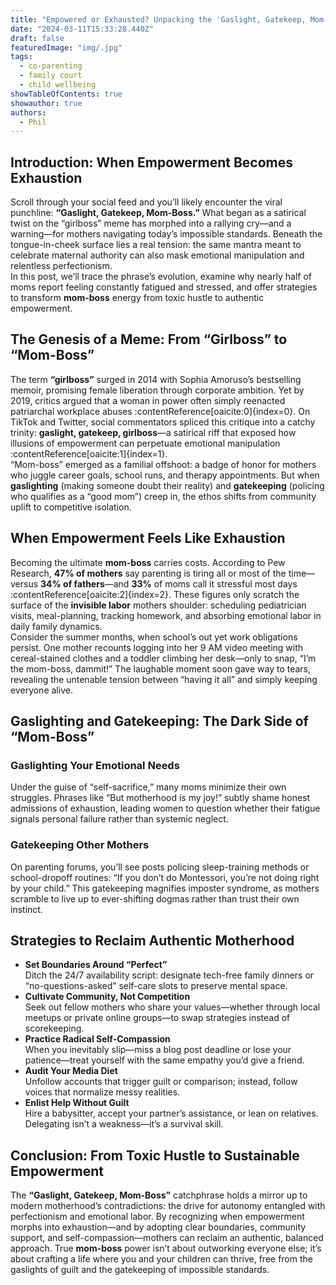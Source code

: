 ```yaml
---
title: "Empowered or Exhausted? Unpacking the 'Gaslight, Gatekeep, Mom-Boss' Mentality in Modern Motherhood"
date: "2024-03-11T15:33:28.440Z"
draft: false
featuredImage: "img/.jpg"
tags:
  - co-parenting
  - family court
  - child wellbeing
showTableOfContents: true
showauthor: true
authors:
  - Phil
---
```



## Introduction: When Empowerment Becomes Exhaustion

Scroll through your social feed and you’ll likely encounter the viral punchline: **“Gaslight, Gatekeep, Mom-Boss.”** What began as a satirical twist on the “girlboss” meme has morphed into a rallying cry—and a warning—for mothers navigating today’s impossible standards. Beneath the tongue-in-cheek surface lies a real tension: the same mantra meant to celebrate maternal authority can also mask emotional manipulation and relentless perfectionism.  
In this post, we’ll trace the phrase’s evolution, examine why nearly half of moms report feeling constantly fatigued and stressed, and offer strategies to transform **mom-boss** energy from toxic hustle to authentic empowerment.  

## The Genesis of a Meme: From “Girlboss” to “Mom-Boss”

The term **“girlboss”** surged in 2014 with Sophia Amoruso’s bestselling memoir, promising female liberation through corporate ambition. Yet by 2019, critics argued that a woman in power often simply reenacted patriarchal workplace abuses :contentReference[oaicite:0]{index=0}. On TikTok and Twitter, social commentators spliced this critique into a catchy trinity: **gaslight, gatekeep, girlboss**—a satirical riff that exposed how illusions of empowerment can perpetuate emotional manipulation :contentReference[oaicite:1]{index=1}.  
“Mom-boss” emerged as a familial offshoot: a badge of honor for mothers who juggle career goals, school runs, and therapy appointments. But when **gaslighting** (making someone doubt their reality) and **gatekeeping** (policing who qualifies as a “good mom”) creep in, the ethos shifts from community uplift to competitive isolation.  

## When Empowerment Feels Like Exhaustion

Becoming the ultimate **mom-boss** carries costs. According to Pew Research, **47% of mothers** say parenting is tiring all or most of the time—versus **34% of fathers**—and **33%** of moms call it stressful most days :contentReference[oaicite:2]{index=2}. These figures only scratch the surface of the **invisible labor** mothers shoulder: scheduling pediatrician visits, meal-planning, tracking homework, and absorbing emotional labor in daily family dynamics.  
Consider the summer months, when school’s out yet work obligations persist. One mother recounts logging into her 9 AM video meeting with cereal-stained clothes and a toddler climbing her desk—only to snap, “I’m the mom-boss, dammit!” The laughable moment soon gave way to tears, revealing the untenable tension between “having it all” and simply keeping everyone alive.  

## Gaslighting and Gatekeeping: The Dark Side of “Mom-Boss”

### Gaslighting Your Emotional Needs  
Under the guise of “self-sacrifice,” many moms minimize their own struggles. Phrases like “But motherhood is my joy!” subtly shame honest admissions of exhaustion, leading women to question whether their fatigue signals personal failure rather than systemic neglect.  

### Gatekeeping Other Mothers  
On parenting forums, you’ll see posts policing sleep-training methods or school-dropoff routines: “If you don’t do Montessori, you’re not doing right by your child.” This gatekeeping magnifies imposter syndrome, as mothers scramble to live up to ever-shifting dogmas rather than trust their own instinct.  

## Strategies to Reclaim Authentic Motherhood

- **Set Boundaries Around “Perfect”**  
  Ditch the 24/7 availability script: designate tech-free family dinners or “no-questions-asked” self-care slots to preserve mental space.  
- **Cultivate Community, Not Competition**  
  Seek out fellow mothers who share your values—whether through local meetups or private online groups—to swap strategies instead of scorekeeping.  
- **Practice Radical Self-Compassion**  
  When you inevitably slip—miss a blog post deadline or lose your patience—treat yourself with the same empathy you’d give a friend.  
- **Audit Your Media Diet**  
  Unfollow accounts that trigger guilt or comparison; instead, follow voices that normalize messy realities.  
- **Enlist Help Without Guilt**  
  Hire a babysitter, accept your partner’s assistance, or lean on relatives. Delegating isn’t a weakness—it’s a survival skill.  

## Conclusion: From Toxic Hustle to Sustainable Empowerment

The **“Gaslight, Gatekeep, Mom-Boss”** catchphrase holds a mirror up to modern motherhood’s contradictions: the drive for autonomy entangled with perfectionism and emotional labor. By recognizing when empowerment morphs into exhaustion—and by adopting clear boundaries, community support, and self-compassion—mothers can reclaim an authentic, balanced approach. True **mom-boss** power isn’t about outworking everyone else; it’s about crafting a life where you and your children can thrive, free from the gaslights of guilt and the gatekeeping of impossible standards.  
